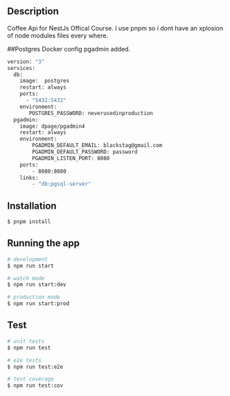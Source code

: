 ## Description

Coffee Api for NestJs Offical Course.  I use pnpm so i dont have an xplosion of node modules files every where. 

##Postgres Docker config pgadmin added.
```bash
version: "3"
services:
  db:
    image:  postgres
    restart: always 
    ports:
      - "5432:5432"
    environment:
       POSTGRES_PASSWORD: neverusedinproduction
  pgadmin:
    image: dpage/pgadmin4
    restart: always
    environment: 
        PGADMIN_DEFAULT_EMAIL: blackstag@gmail.com
        PGADMIN_DEFAULT_PASSWORD: password
        PGADMIN_LISTEN_PORT: 8080
    ports:
        - 8080:8080
    links:
        - "db:pgsql-server"
```

## Installation

```bash
$ pnpm install
```

## Running the app

```bash
# development
$ npm run start

# watch mode
$ npm run start:dev

# production mode
$ npm run start:prod
```

## Test

```bash
# unit tests
$ npm run test

# e2e tests
$ npm run test:e2e

# test coverage
$ npm run test:cov
```
